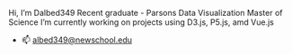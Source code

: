  Hi, I’m Dalbed349
Recent graduate - Parsons Data Visualization Master of Science 
I’m currently working on projects using D3.js, P5.js, amd Vue.js 
- 📫 	albed349@newschool.edu

<!---
Dalbed349/Dalbed349 is a ✨ special ✨ repository because its `README.md` (this file) appears on your GitHub profile.
You can click the Preview link to take a look at your changes.
--->

